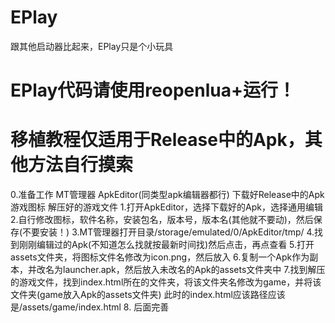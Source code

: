 # EPlay
跟其他启动器比起来，EPlay只是个小玩具

# EPlay代码请使用reopenlua+运行！
# 移植教程仅适用于Release中的Apk，其他方法自行摸索
0.准备工作 MT管理器 ApkEditor(同类型apk编辑器都行) 下载好Release中的Apk 游戏图标 解压好的游戏文件 
1.打开ApkEditor，选择下载好的Apk，选择通用编辑
2.自行修改图标，软件名称，安装包名，版本号，版本名(其他就不要动)，然后保存(不要安装！)
3.MT管理器打开目录/storage/emulated/0/ApkEditor/tmp/
4.找到刚刚编辑过的Apk(不知道怎么找就按最新时间找)然后点击，再点查看
5.打开assets文件夹，将图标文件名修改为icon.png，然后放入
6.复制一个Apk作为副本，并改名为launcher.apk，然后放入未改名的Apk的assets文件夹中
7.找到解压的游戏文件，找到index.html所在的文件夹，将该文件夹名修改为game，并将该文件夹(game放入Apk的assets文件夹) 此时的index.html应该路径应该是/assets/game/index.html
8.
后面完善